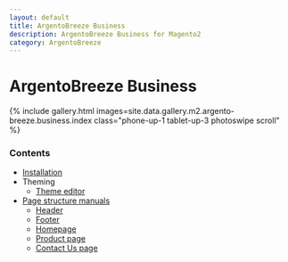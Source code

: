 ```yaml
---
layout: default
title: ArgentoBreeze Business
description: ArgentoBreeze Business for Magento2
category: ArgentoBreeze
---
```


# ArgentoBreeze Business

{% include gallery.html images=site.data.gallery.m2.argento-breeze.business.index class="phone-up-1 tablet-up-3 photoswipe scroll" %}

### Contents

 -  [Installation](/m2/argento-breeze/installation/)
 -  Theming
     -  [Theme editor](theme-editor/)
     <!-- -  [Common customization examples](customization/) -->
 -  [Page structure manuals](page-structure/)
     -  [Header](page-structure/header/)
     -  [Footer](page-structure/footer/)
     -  [Homepage](page-structure/homepage/)
     -  [Product page](page-structure/product-page/)
     -  [Contact Us page](page-structure/contact-us/)
